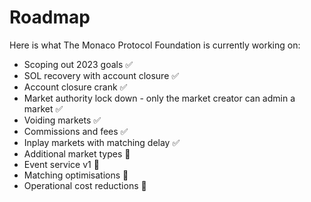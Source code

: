 # Roadmap

Here is what The Monaco Protocol Foundation is currently working on:

- Scoping out 2023 goals ✅
- SOL recovery with account closure ✅
- Account closure crank ✅
- Market authority lock down - only the market creator can admin a market ✅
- Voiding markets ✅
- Commissions and fees ✅
- Inplay markets with matching delay ✅
- Additional market types 📝
- Event service v1 📝
- Matching optimisations 📝
- Operational cost reductions 📝
